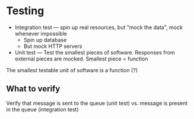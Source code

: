 # Testing

* Integration test — spin up real resources, but "mock the data", mock whenever impossible
  * Spin up database
  * But mock HTTP servers
* Unit test — Test the smallest pieces of software. Responses from external pieces are mocked. Smallest piece = function

The smallest testable unit of software is a function (?)

## What to verify

Verify that message is sent to the queue (unit test) vs. message is present in the queue (integration test)

